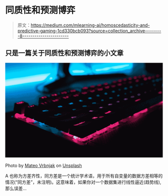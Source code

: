 # 同质性和预测博弈

> 原文：<https://medium.com/mlearning-ai/homoscedasticity-and-predictive-gaming-1cd330bcb093?source=collection_archive---------8----------------------->

## 只是一篇关于同质性和预测博弈的小文章

![](img/eed5e45b3f5c7053aa3030371d9b5b1e.png)

Photo by [Mateo Vrbnjak](https://unsplash.com/@mateovrb?utm_source=medium&utm_medium=referral) on [Unsplash](https://unsplash.com?utm_source=medium&utm_medium=referral)

A 也称为方差齐性，同方差是一个统计学术语，用于所有自变量的数据方差相等的情况(“同方差”，未注明)。这意味着，如果你对一个数据集进行线性逼近(趋势线),那么误差…